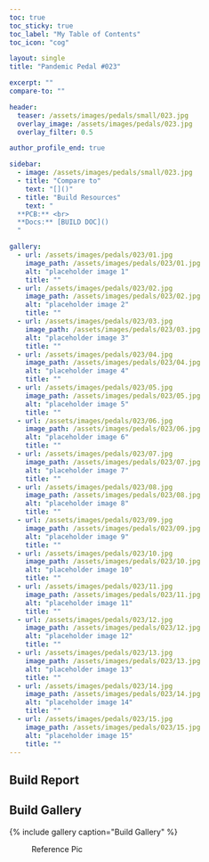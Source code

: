 ```yaml
---
toc: true
toc_sticky: true
toc_label: "My Table of Contents"
toc_icon: "cog"

layout: single
title: "Pandemic Pedal #023"

excerpt: ""
compare-to: ""

header:
  teaser: /assets/images/pedals/small/023.jpg
  overlay_image: /assets/images/pedals/023.jpg
  overlay_filter: 0.5

author_profile_end: true

sidebar:
  - image: /assets/images/pedals/small/023.jpg
  - title: "Compare to"
    text: "[]()"
  - title: "Build Resources"
    text: "
  **PCB:** <br>
  **Docs:** [BUILD DOC]()
  "

gallery:
  - url: /assets/images/pedals/023/01.jpg
    image_path: /assets/images/pedals/023/01.jpg
    alt: "placeholder image 1"
    title: ""
  - url: /assets/images/pedals/023/02.jpg
    image_path: /assets/images/pedals/023/02.jpg
    alt: "placeholder image 2"
    title: ""
  - url: /assets/images/pedals/023/03.jpg
    image_path: /assets/images/pedals/023/03.jpg
    alt: "placeholder image 3"
    title: ""
  - url: /assets/images/pedals/023/04.jpg
    image_path: /assets/images/pedals/023/04.jpg
    alt: "placeholder image 4"
    title: ""
  - url: /assets/images/pedals/023/05.jpg
    image_path: /assets/images/pedals/023/05.jpg
    alt: "placeholder image 5"
    title: ""
  - url: /assets/images/pedals/023/06.jpg
    image_path: /assets/images/pedals/023/06.jpg
    alt: "placeholder image 6"
    title: ""
  - url: /assets/images/pedals/023/07.jpg
    image_path: /assets/images/pedals/023/07.jpg
    alt: "placeholder image 7"
    title: ""
  - url: /assets/images/pedals/023/08.jpg
    image_path: /assets/images/pedals/023/08.jpg
    alt: "placeholder image 8"
    title: ""
  - url: /assets/images/pedals/023/09.jpg
    image_path: /assets/images/pedals/023/09.jpg
    alt: "placeholder image 9"
    title: ""
  - url: /assets/images/pedals/023/10.jpg
    image_path: /assets/images/pedals/023/10.jpg
    alt: "placeholder image 10"
    title: ""
  - url: /assets/images/pedals/023/11.jpg
    image_path: /assets/images/pedals/023/11.jpg
    alt: "placeholder image 11"
    title: ""
  - url: /assets/images/pedals/023/12.jpg
    image_path: /assets/images/pedals/023/12.jpg
    alt: "placeholder image 12"
    title: ""
  - url: /assets/images/pedals/023/13.jpg
    image_path: /assets/images/pedals/023/13.jpg
    alt: "placeholder image 13"
    title: ""
  - url: /assets/images/pedals/023/14.jpg
    image_path: /assets/images/pedals/023/14.jpg
    alt: "placeholder image 14"
    title: ""
  - url: /assets/images/pedals/023/15.jpg
    image_path: /assets/images/pedals/023/15.jpg
    alt: "placeholder image 15"
    title: ""
---
```


## Build Report ##

## Build Gallery ##

{% include gallery caption="Build Gallery" %}

<figure class="align-center">
  <a href="{{ site.url }}{{ site.baseurl }}/assets/images/pedals/015/01.jpg"><img src="{{ site.url }}{{ site.baseurl }}/assets/images/pedals/015/01.jpg" alt=""></a>
  <figcaption>Reference Pic</figcaption>
</figure>

